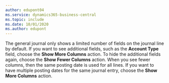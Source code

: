 ```yaml
---
author: edupont04
ms.service: dynamics365-business-central  
ms.topic: include
ms.date: 10/01/2020
ms.author: edupont
---
```

The general journal only shows a limited number of fields on the journal line by default. If you want to see additional fields, such as the **Account Type** field, choose the **Show More Columns** action. To hide the additional fields again, choose the **Show Fewer Columns** action. When you see fewer columns, then the same posting date is used for all lines. If you want to have multiple posting dates for the same journal entry, choose the **Show More Columns** action.  
